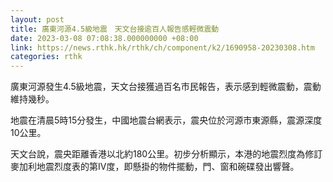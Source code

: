 ```yaml
---
layout: post
title: 廣東河源4.5級地震　天文台接逾百人報告感輕微震動
date: 2023-03-08 07:08:38.000000000 +08:00
link: https://news.rthk.hk/rthk/ch/component/k2/1690958-20230308.htm
categories: rthk
---
```


廣東河源發生4.5級地震，天文台接獲過百名市民報告，表示感到輕微震動，震動維持幾秒。

地震在清晨5時15分發生，中國地震台網表示，震央位於河源市東源縣，震源深度10公里。

天文台說，震央距離香港以北約180公里。初步分析顯示，本港的地震烈度為修訂麥加利地震烈度表的第IV度，即懸掛的物件擺動，門、窗和碗碟發出響聲。
